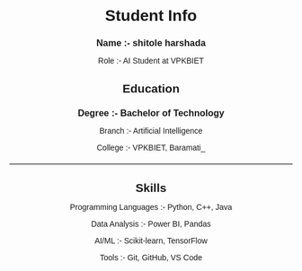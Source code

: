 <!DOCTYPE html>
<html>
<head>
  <title>Student Info</title>
  <style>
    body {
      font-family: Arial, sans-serif;
      text-align: center;
    }
    h1, h2, h3, h4, h5, h6 {
      margin-bottom: 10px;
    }
    hr {
      border: none;
      border-top: 1px solid #ccc;
      margin: 20px 0;
    }
  </style>
</head>
<body>
  <h1 align="center">Student Info</h1>
  <h3 align="center">Name :- shitole harshada</h3>
  <p align="center">Role  :- AI Student at VPKBIET</p>
  <h2>Education</h2>
  <h3>Degree :- Bachelor of Technology</h3>
  <p>Branch  :- Artificial Intelligence</p>
  <p>College :- VPKBIET, Baramati_</p>
  <hr>

  <h2>Skills</h2>
  <p>Programming Languages :- Python, C++, Java</p>
  <p>Data Analysis :- Power BI, Pandas</p>
  <p1>AI/ML :- Scikit-learn, TensorFlow</p>
  <p>Tools :- Git, GitHub, VS Code</p>

</body>
</html>
